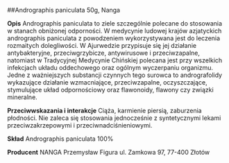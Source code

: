 ##Andrographis paniculata 50g, Nanga

**Opis** Andrographis paniculata to ziele szczególnie polecane do stosowania w stanach obniżonej odporności. W medycynie ludowej krajów azjatyckich andrographis paniculata z powodzeniem wykorzystywana jest do leczenia rozmaitych dolegliwości. W Ajurwedzie przypisuje się jej działanie antybakteryjne, przeciwgrzybicze, antywirusowe i przeciwzapalne, natomiast w Tradycyjnej Medycynie Chińskiej polecana jest przy wszelkich infekcjach układu oddechowego oraz ogólnym wyczerpaniu organizmu. Jedne z ważniejszych substancji czynnych tego surowca to andrografolidy wykazujące działanie wzmacniające, przeciwzapalne, oczyszczające, stymulujące układ odpornościowy oraz flawonoidy, flawony czy związki mineralne.

**Przeciwwskazania i interakcje** Ciąża, karmienie piersią, zaburzenia płodności. Nie zaleca się stosowania jednocześnie z syntetycznymi lekami przeciwzakrzepowymi i przeciwnadciśnieniowymi.

**Skład** Andrographis paniculata 100%

**Producent** NANGA Przemysław Figura
ul. Zamkowa 97, 77-400 Złotów
